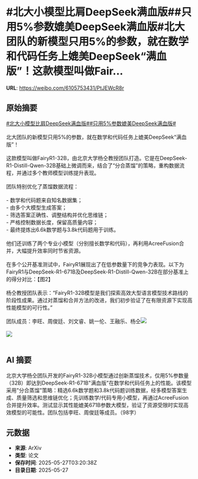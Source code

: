 # #北大小模型比肩DeepSeek满血版##只用5%参数媲美DeepSeek满血版#北大团队的新模型只用5%的参数，就在数学和代码任务上媲美DeepSeek“满血版”！这款模型叫做Fair...

**URL**: https://weibo.com/6105753431/PtJEWcR8r

## 原始摘要

<a href="https://m.weibo.cn/search?containerid=231522type%3D1%26t%3D10%26q%3D%23%E5%8C%97%E5%A4%A7%E5%B0%8F%E6%A8%A1%E5%9E%8B%E6%AF%94%E8%82%A9DeepSeek%E6%BB%A1%E8%A1%80%E7%89%88%23&amp;extparam=%23%E5%8C%97%E5%A4%A7%E5%B0%8F%E6%A8%A1%E5%9E%8B%E6%AF%94%E8%82%A9DeepSeek%E6%BB%A1%E8%A1%80%E7%89%88%23" data-hide=""><span class="surl-text">#北大小模型比肩DeepSeek满血版#</span></a><a href="https://m.weibo.cn/search?containerid=231522type%3D1%26t%3D10%26q%3D%23%E5%8F%AA%E7%94%A85%25%E5%8F%82%E6%95%B0%E5%AA%B2%E7%BE%8EDeepSeek%E6%BB%A1%E8%A1%80%E7%89%88%23&amp;extparam=%23%E5%8F%AA%E7%94%A85%25%E5%8F%82%E6%95%B0%E5%AA%B2%E7%BE%8EDeepSeek%E6%BB%A1%E8%A1%80%E7%89%88%23" data-hide=""><span class="surl-text">#只用5%参数媲美DeepSeek满血版#</span></a><br><br>北大团队的新模型只用5%的参数，就在数学和代码任务上媲美DeepSeek“满血版”！<br><br>这款模型叫做FairyR1-32B，由北京大学杨仝教授团队打造。它是在DeepSeek-R1-Distill-Qwen-32B基础上微调而来，结合了“分合蒸馏”的策略，重构数据流程，并通过多个教师模型训练提升表现。<br><br>团队特别优化了蒸馏数据流程：<br><br>- 数学和代码题来自知名数据集；<br>- 由多个大模型生成答案；<br>- 筛选答案正确性、调整结构并优化思维链；<br>- 严格控制数据长度，保留高质量内容；<br>- 最终提炼出6.6k数学题与3.8k代码题用于训练。<br><br>他们还训练了两个专业小模型（分别擅长数学和代码），再利用AcreeFusion合并，大幅提升效率同时节省资源。<br><br>在多个公开基准测试中，FairyR1展现出了在低参数量下的竞争力表现。以下为FairyR1与DeepSeek-R1-671B及DeepSeek-R1-Distill-Qwen-32B在部分基准上的得分对比：【图2】<br><br>杨仝教授团队表示：“FairyR1-32B模型是我们探索高效大型语言模型技术路线的阶段性成果。通过对蒸馏和合并方法的改进，我们初步验证了在有限资源下实现高性能模型的可行性。”<br><br>团队成员：李旺、周俊廷、刘文睿、姚一伦、王融乐、杨仝<img style="" src="https://tvax1.sinaimg.cn/large/006Fd7o3gy1i1tvd0wu5rj30hs0ce0yn.jpg" referrerpolicy="no-referrer"><br><br><img style="" src="https://tvax1.sinaimg.cn/large/006Fd7o3gy1i1tvd1wjkkj30zk0en77p.jpg" referrerpolicy="no-referrer"><br><br>

## AI 摘要

北京大学杨仝团队开发的FairyR1-32B小模型通过创新蒸馏技术，仅用5%参数量（32B）即达到DeepSeek-R1-671B"满血版"在数学和代码任务上的性能。该模型采用"分合蒸馏"策略：精选6.6k数学题和3.8k代码题训练数据，经多模型答案生成、质量筛选和思维链优化；先训练数学/代码专用小模型，再通过AcreeFusion合并提升效率。测试显示其性能媲美671B参数大模型，验证了资源受限时实现高效模型的可能性。团队包括李旺、周俊廷等成员。（98字）

## 元数据

- **来源**: ArXiv
- **类型**: 论文
- **保存时间**: 2025-05-27T03:20:38Z
- **目录日期**: 2025-05-27
